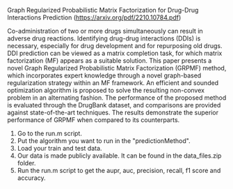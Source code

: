 Graph Regularized Probabilistic Matrix Factorization for Drug-Drug Interactions Prediction (https://arxiv.org/pdf/2210.10784.pdf)

Co-administration of two or more drugs simultaneously can result in adverse drug reactions. Identifying drug-drug interactions (DDIs) is necessary, especially for drug development and for repurposing old drugs. DDI prediction can be viewed as a matrix completion task, for which matrix factorization (MF) appears as a suitable solution. This paper presents a novel Graph Regularized Probabilistic Matrix Factorization (GRPMF) method, which incorporates expert knowledge through a novel graph-based regularization strategy within an MF framework. An efficient and sounded optimization algorithm is proposed to solve the resulting non-convex problem in an alternating fashion. The performance of the proposed method is evaluated through the DrugBank dataset, and comparisons are provided against state-of-the-art techniques. The results demonstrate the superior performance of GRPMF when compared to its counterparts.

1. Go to the run.m script.
2. Put the algorithm you want to run in the "predictionMethod".
3. Load your train and test data.
4. Our data is made publicly available. It can be found in the data_files.zip folder.
5. Run the run.m script to get the aupr, auc, precision, recall, f1 score and accuracy.
